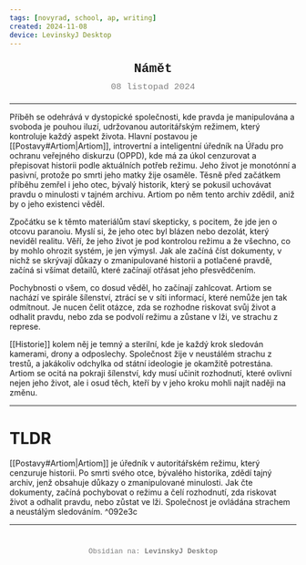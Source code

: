 ```yaml
---
tags: [novyrad, school, ap, writing]
created: 2024-11-08
device: LevinskyJ Desktop
---
```

<div style="text-align: center; font-size: 1.6em; font-weight: bold; padding: 10px 0; font-family: Courier New">
  Námět
</div>

<div style="text-align: center; color: gray; font-size: 1.1em; margin-bottom: 20px; font-family: Courier New">  08 listopad 2024
</div>

---

Příběh se odehrává v dystopické společnosti, kde pravda je manipulována a svoboda je pouhou iluzí, udržovanou autoritářským režimem, který kontroluje každý aspekt života. Hlavní postavou je [[Postavy#Artiom|Artiom]], introvertní a inteligentní úředník na Úřadu pro ochranu veřejného diskurzu (OPPD), kde má za úkol cenzurovat a přepisovat historii podle aktuálních potřeb režimu. Jeho život je monotónní a pasivní, protože po smrti jeho matky žije osaměle. Těsně před začátkem příběhu zemřel i jeho otec, bývalý historik, který se pokusil uchovávat pravdu o minulosti v tajném archivu. Artiom po něm tento archiv zdědil, aniž by o jeho existenci věděl.

Zpočátku se k těmto materiálům staví skepticky, s pocitem, že jde jen o otcovu paranoiu. Myslí si, že jeho otec byl blázen nebo dezolát, který neviděl realitu. Věří, že jeho život je pod kontrolou režimu a že všechno, co by mohlo ohrozit systém, je jen výmysl. Jak ale začíná číst dokumenty, v nichž se skrývají důkazy o zmanipulované historii a potlačené pravdě, začíná si všímat detailů, které začínají otřásat jeho přesvědčením.

Pochybnosti o všem, co dosud věděl, ho začínají zahlcovat. Artiom se nachází ve spirále šílenství, ztrácí se v síti informací, které nemůže jen tak odmítnout. Je nucen čelit otázce, zda se rozhodne riskovat svůj život a odhalit pravdu, nebo zda se podvolí režimu a zůstane v lži, ve strachu z represe.

[[Historie]] kolem něj je temný a sterilní, kde je každý krok sledován kamerami, drony a odposlechy. Společnost žije v neustálém strachu z trestů, a jakákoliv odchylka od státní ideologie je okamžitě potrestána. Artiom se ocitá na pokraji šílenství, kdy musí učinit rozhodnutí, které ovlivní nejen jeho život, ale i osud těch, kteří by v jeho kroku mohli najít naději na změnu.

---

# TLDR
[[Postavy#Artiom|Artiom]] je úředník v autoritářském režimu, který cenzuruje historii. Po smrti svého otce, bývalého historika, zdědí tajný archiv, jenž obsahuje důkazy o zmanipulované minulosti. Jak čte dokumenty, začíná pochybovat o režimu a čelí rozhodnutí, zda riskovat život a odhalit pravdu, nebo zůstat ve lži. Společnost je ovládána strachem a neustálým sledováním. ^092e3c

---
<div style="text-align: center; color: gray; font-size: 0.9em; margin-top: 40px; font-family: Courier New">
  Obsidian na: <strong>LevinskyJ Desktop</strong>
</div>
